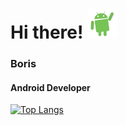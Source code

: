 # Hi there! <img src="https://github.com/slowburn-404/slowburn-404/blob/main/hello-android.gif" alt="Android" width="48" height="48">
### Boris
#### Android Developer
[![Top Langs](https://github-readme-stats.vercel.app/api/top-langs/?username=slowburn-404&theme=dark&show_icons=true)](https://github.com/anuraghazra/github-readme-stats)
